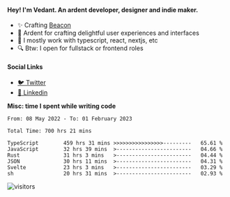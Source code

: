 #### Hey! I'm Vedant. An ardent developer, designer and indie maker.
- ✨ Crafting [Beacon](https://github.com/withbeacon/beacon)
- 💙 Ardent for crafting delightful user experiences and interfaces
- 🚀 I mostly work with typescript, react, nextjs, etc
- 🔍 Btw: I open for fullstack or frontend roles

#### Social Links
- [🐦 Twitter](https://twitter.com/vedantnn7)
- [💼 Linkedin](https://linkedin.com/in/vedant-nandwana)

**Misc: time I spent while writing code**
<!--START_SECTION:waka-->

```text
From: 08 May 2022 - To: 01 February 2023

Total Time: 700 hrs 21 mins

TypeScript        459 hrs 31 mins >>>>>>>>>>>>>>>>---------   65.61 %
JavaScript        32 hrs 39 mins  >------------------------   04.66 %
Rust              31 hrs 3 mins   >------------------------   04.44 %
JSON              30 hrs 11 mins  >------------------------   04.31 %
Svelte            23 hrs 3 mins   >------------------------   03.29 %
sh                20 hrs 31 mins  >------------------------   02.93 %
```

<!--END_SECTION:waka-->


<!--START_SECTION:activity-->
![visitors](https://visitor-badge.laobi.icu/badge?page_id=vedantnn71.vedantnn71)
<!--END_SECTION:activity-->
